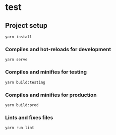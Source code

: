 # test

## Project setup
```
yarn install
```

### Compiles and hot-reloads for development
```
yarn serve
```

### Compiles and minifies for testing
```
yarn build:testing
```
### Compiles and minifies for production
```
yarn build:prod
```
### Lints and fixes files
```
yarn run lint
```

